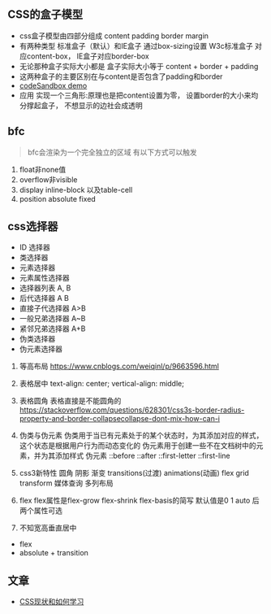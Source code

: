 ## CSS的盒子模型
 - css盒子模型由四部分组成 content padding border margin
 - 有两种类型 标准盒子（默认）和IE盒子 通过box-sizing设置 W3c标准盒子 对应content-box， IE盒子对应border-box
 - 无论那种盒子实际大小都是 盒子实际大小等于 content + border + padding 
 - 这两种盒子的主要区别在与content是否包含了padding和border
 - [codeSandbox demo](https://codesandbox.io/s/css-demo-dsto9)
 - 应用 实现一个三角形:原理也是把content设置为零， 设置border的大小来均分撑起盒子， 不想显示的边社会成透明
## bfc
> bfc会渲染为一个完全独立的区域 有以下方式可以触发
 1. float非none值
 2. overflow非visible
 3. display inline-block 以及table-cell
 4. position absolute fixed

## css选择器
- ID 选择器
- 类选择器
- 元素选择器
- 元素属性选择器
- 选择器列表 A, B
- 后代选择器 A B
- 直接子代选择器 A>B
- 一般兄弟选择器 A~B
- 紧邻兄弟选择器 A+B
- 伪类选择器
- 伪元素选择器


1. 等高布局
https://www.cnblogs.com/weiqinl/p/9663596.html

2. 表格居中
text-align: center;
vertical-align: middle;

3. 表格圆角
  表格直接是不能圆角的
  https://stackoverflow.com/questions/628301/css3s-border-radius-property-and-border-collapsecollapse-dont-mix-how-can-i

4. 伪类与伪元素
伪类用于当已有元素处于的某个状态时，为其添加对应的样式，这个状态是根据用户行为而动态变化的
伪元素用于创建一些不在文档树中的元素，并为其添加样式
伪元素 ::before ::after ::first-letter ::first-line
2. css3新特性
 圆角 阴影 渐变 transitions(过渡) animations(动画) flex grid  transform 媒体查询 多列布局

3. flex
flex属性是flex-grow flex-shrink flex-basis的简写  默认值是0 1 auto  后两个属性可选

4. 不知宽高垂直居中
  -   flex
  -  absolute + transition

## 文章
- [CSS现状和如何学习](https://mp.weixin.qq.com/s/ztU1tESHy-5kF2iFpZbgfw)